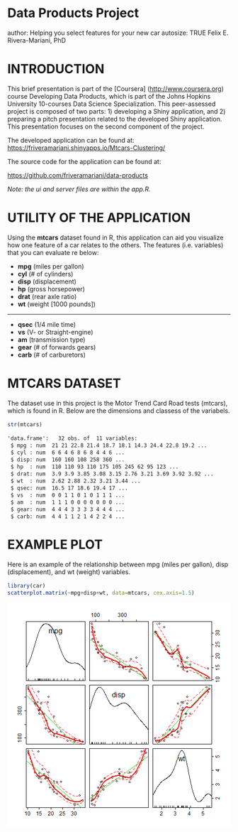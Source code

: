 Data Products Project
========================================================
author: Helping you select features for your new car
autosize: TRUE
Felix E. Rivera-Mariani, PhD

INTRODUCTION
========================================================

This brief presentation is part of the [Coursera] (http://www.coursera.org) course Developing Data Products, which is part of the Johns Hopkins University 10-courses Data Science Specialization. This peer-assessed project is composed of two parts: 1) developing a Shiny application, and 2) preparing a pitch presentation related to the developed Shiny application. This presentation focuses on the second component of the project. 

The developed application can be found at: 
https://friveramariani.shinyapps.io/Mtcars-Clustering/

The source code for the application can be found at:

https://github.com/friveramariani/data-products

*Note: the ui and server files are within the app.R.* 

UTILITY OF THE APPLICATION 
========================================================

Using the **mtcars** dataset found in R, this application can aid you visualize how one feature of a car relates to the others. The features (i.e. variables) that you can evaluate re below:
- **mpg** (miles per gallon) 
- **cyl** (# of cylinders)
- **disp** (displacement) 
- **hp** (gross horsepower)
- **drat** (rear axle ratio)
- **wt** (weight [1000 pounds])

***

- **qsec** (1/4 mile time)
- **vs** (V- or Straight-engine)
- **am** (transmission type)
- **gear** (# of forwards gears)
- **carb** (# of carburetors)


MTCARS DATASET
========================================================
The dataset use in this project is the Motor Trend Card Road tests (mtcars), which is found in R. Below are the dimensions and classess of the variabels. 

```r
str(mtcars)
```

```
'data.frame':	32 obs. of  11 variables:
 $ mpg : num  21 21 22.8 21.4 18.7 18.1 14.3 24.4 22.8 19.2 ...
 $ cyl : num  6 6 4 6 8 6 8 4 4 6 ...
 $ disp: num  160 160 108 258 360 ...
 $ hp  : num  110 110 93 110 175 105 245 62 95 123 ...
 $ drat: num  3.9 3.9 3.85 3.08 3.15 2.76 3.21 3.69 3.92 3.92 ...
 $ wt  : num  2.62 2.88 2.32 3.21 3.44 ...
 $ qsec: num  16.5 17 18.6 19.4 17 ...
 $ vs  : num  0 0 1 1 0 1 0 1 1 1 ...
 $ am  : num  1 1 1 0 0 0 0 0 0 0 ...
 $ gear: num  4 4 4 3 3 3 3 4 4 4 ...
 $ carb: num  4 4 1 1 2 1 4 2 2 4 ...
```

EXAMPLE PLOT
===
Here is an example of the relationship between mpg (miles per gallon), disp (displacement), and wt (weight) variables. 

```r
library(car)
scatterplot.matrix(~mpg+disp+wt, data=mtcars, cex.axis=1.5)
```

![plot of chunk unnamed-chunk-2](app-figure/unnamed-chunk-2-1.png)
